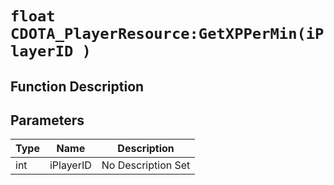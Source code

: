 # `float CDOTA_PlayerResource:GetXPPerMin(iPlayerID )`
## Function Description

## Parameters
Type|Name|Description
--|--|--
int|iPlayerID|No Description Set
